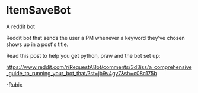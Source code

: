 # ItemSaveBot
A reddit bot

Reddit bot that sends the user a PM whenever a keyword they've chosen shows up in a post's title. 

Read this post to help you get python, praw and the bot set up:

https://www.reddit.com/r/RequestABot/comments/3d3iss/a_comprehensive_guide_to_running_your_bot_that/?st=jb9v4gy7&sh=c08c175b

-Rubix
